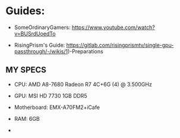 # Guides:

- SomeOrdinaryGamers: https://www.youtube.com/watch?v=BUSrdUoedTo

- RisingPrism's Guide: https://gitlab.com/risingprismtv/single-gpu-passthrough/-/wikis/1)-Preparations


## MY SPECS
- CPU: AMD A8-7680 Radeon R7 4C+6G (4) @ 3.500GHz

- GPU: MSI HD 7730 1GB DDR5

- Motherboard: EMX-A70FM2+iCafe

- RAM: 6GB

- 
